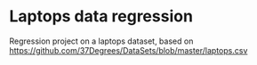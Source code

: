 # Laptops data regression
Regression project on a laptops dataset, based on https://github.com/37Degrees/DataSets/blob/master/laptops.csv
